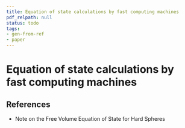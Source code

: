 ```yaml
---
title: Equation of state calculations by fast computing machines
pdf_relpath: null
status: todo
tags:
- gen-from-ref
- paper
---
```


# Equation of state calculations by fast computing machines

## References

- Note on the Free Volume Equation of State for Hard Spheres
